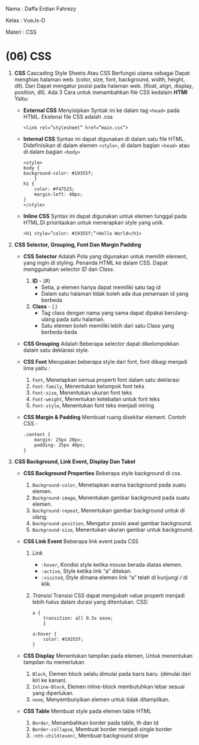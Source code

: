 Nama   : Daffa Erdian Fahrezy

Kelas  : VueJs-D

Materi : CSS

# (06) CSS

1. **CSS**
    Cascading Style Sheets Atau CSS Berfungsi utama sebagai Dapat menghias halaman web. (color, size, font, background, width, height, dll). Dan Dapat mengatur posisi pada halaman web. (float, align, display, position, dll). Ada 3 Cara untuk menambahkan file CSS kedalam **HTMl** Yaitu:
    * **External CSS**
        Menyisipkan Syntak ini ke dalam tag `<head>` pada HTML. Ekstensi file CSS adalah .css 
        ```
        <link rel=”stylesheet” href=”main.css”>
        ```
    * **Internal CSS**
        Syntax ini dapat digunakan di dalam satu file HTML. Didefinisikan di dalam elemen `<style>`, di dalam bagian `<head>` atau di dalam bagian `<body>`
        ```
        <style>
        body {
        background-color: #19355f;
            }
        h1 {
            color: #f47523;
            margin-left: 40px;
        }
        </style>
        ```
    * **Inline CSS**
        Syntax ini dapat digunakan untuk elemen tunggal pada HTML.Di prioritaskan untuk menerapkan style yang unik.

        ```<h1 style=”color: #19355f;”>Hello World</h1>```

2. **CSS Selector, Grouping, Font Dan Margin Padding**
    * **CSS Selector** Adalah Pola yang digunakan untuk memilih element, yang ingin di styling. Penanda HTML ke dalam CSS. Dapat menggunakan selector *ID* dan *Class*.
      1. **ID** - (#)
           * Setia, p elemen hanya dapat memiliki satu tag id
           * Dalam satu halaman tidak boleh ada dua penamaan id yang berbeda
      2. **Class** - (.)
           * Tag class dengan nama yang sama dapat dipakai berulang-ulang pada satu halaman.
           * Satu elemen boleh memiliki lebih dari satu Class yang berbeda-beda

    * **CSS Grouping** Adalah Beberapa selector dapat dikelompokkan dalam satu deklarasi style.
    * **CSS Font** Merupakan beberapa style dari font, font dibagi menjadi lima yaitu :
      1. `Font`, Menetapkan semua properti font dalam satu deklarasi
      2. `Font-family`, Menentukan kelompok font teks
      3. `Font-size`, Menentukan ukuran font teks
      4. `Font-weight`, Menentukan ketebalan untuk font teks
      5. `Font-style`, Menentukan font teks menjadi miring
   
    * **CSS Margin & Padding** Membuat ruang disekitar element.
        Contoh CSS :
        ```
        .content {
	        margin: 25px 20px;
	        padding: 25px 40px;
        }
        ```
3. **CSS Background, Link Event, Display Dan Tabel**
    * **CSS Background Properties** Beberapa style background di css.
      1. `Background-color`, Menetapkan warna background pada suatu elemen.
      2. `Background-image`, Menentukan gambar background pada suatu elemen.
      3. `Background-repeat`, Menentukan gambar background untuk di ulang. 
      4. `Background-position`, Mengatur posisi awal gambar background.
      5. `Background-size`, Menentukan ukuran gambar untuk background.
   
    * **CSS Link Event** Beberapa link event pada CSS
      1. *Link*
           * `:hover`, Kondisi style ketika mouse berada diatas elemen.
           * `:active`, Style ketika link “a” ditekan. 
           * `:visited`, Style dimana elemen link “a” telah di kunjungi / di klik.

      2. *Transisi* Transisi CSS dapat mengubah value properti menjadi lebih halus dalam durasi yang ditentukan.
         CSS:
            ```
            a {
	            transition: all 0.5s ease;
                }

            a:hover { 
                color: #19355f;
            }
            ```
    
    * **CSS Display** Menentukan tampilan pada elemen, Untuk menentukan tampilan itu memerlukan
      1. `Block`, Elemen block selalu dimulai pada baris baru. (dimulai dari kiri ke kanan).
      2. `Inline-Block`, Elemen inline-block membutuhkan lebar sesuai yang diperlukan.
      3. `none`, Menyembunyikan elemen untuk tidak ditampilkan.

    * **CSS Table** Membuat style pada elemen table HTML
      1. `Border`, Menambahkan border pada table, th dan td 
      2. `Border-collapse`, Membuat border menjadi single border
      3. `:nth-child(even)`, Membuat background stripe